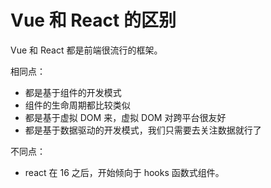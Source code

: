 # Vue 和 React 的区别

Vue 和 React 都是前端很流行的框架。

相同点：

- 都是基于组件的开发模式
- 组件的生命周期都比较类似
- 都是基于虚拟 DOM 来，虚拟 DOM 对跨平台很友好
- 都是基于数据驱动的开发模式，我们只需要去关注数据就行了

不同点：

- react 在 16 之后，开始倾向于 hooks 函数式组件。